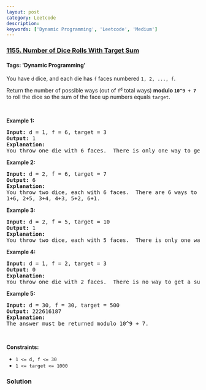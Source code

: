 ```yaml
---
layout: post
category: Leetcode
description: 
keywords: ['Dynamic Programming', 'Leetcode', 'Medium']
---
```

### [1155. Number of Dice Rolls With Target Sum](https://leetcode.com/problems/number-of-dice-rolls-with-target-sum)

#### Tags: 'Dynamic Programming'

<div class="content__u3I1 question-content__JfgR"><div><p>You have <code>d</code> dice, and each die has <code>f</code> faces numbered <code>1, 2, ..., f</code>.</p>
<p>Return the number of possible ways (out of <code>f<sup>d</sup></code> total ways) <strong>modulo <code>10^9 + 7</code></strong> to roll the dice so the sum of the face up numbers equals <code>target</code>.</p>
<p> </p>
<p><strong>Example 1:</strong></p>
<pre><strong>Input:</strong> d = 1, f = 6, target = 3
<strong>Output:</strong> 1
<strong>Explanation: </strong>
You throw one die with 6 faces.  There is only one way to get a sum of 3.
</pre>
<p><strong>Example 2:</strong></p>
<pre><strong>Input:</strong> d = 2, f = 6, target = 7
<strong>Output:</strong> 6
<strong>Explanation: </strong>
You throw two dice, each with 6 faces.  There are 6 ways to get a sum of 7:
1+6, 2+5, 3+4, 4+3, 5+2, 6+1.
</pre>
<p><strong>Example 3:</strong></p>
<pre><strong>Input:</strong> d = 2, f = 5, target = 10
<strong>Output:</strong> 1
<strong>Explanation: </strong>
You throw two dice, each with 5 faces.  There is only one way to get a sum of 10: 5+5.
</pre>
<p><strong>Example 4:</strong></p>
<pre><strong>Input:</strong> d = 1, f = 2, target = 3
<strong>Output:</strong> 0
<strong>Explanation: </strong>
You throw one die with 2 faces.  There is no way to get a sum of 3.
</pre>
<p><strong>Example 5:</strong></p>
<pre><strong>Input:</strong> d = 30, f = 30, target = 500
<strong>Output:</strong> 222616187
<strong>Explanation: </strong>
The answer must be returned modulo 10^9 + 7.
</pre>
<p> </p>
<p><strong>Constraints:</strong></p>
<ul>
<li><code>1 &lt;= d, f &lt;= 30</code></li>
<li><code>1 &lt;= target &lt;= 1000</code></li>
</ul></div></div>

### Solution
